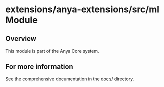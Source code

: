 # extensions/anya-extensions/src/ml Module



## Overview

This module is part of the Anya Core system.

## For more information

See the comprehensive documentation in the [docs/](../../../docs/) directory.
